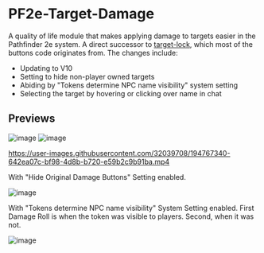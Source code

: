 # PF2e-Target-Damage

A quality of life module that makes applying damage to targets easier in the Pathfinder 2e system.
A direct successor to [target-lock](https://github.com/WillNichols726/target-lock), which most of the buttons code originates from. The changes include:
- Updating to V10
- Setting to hide non-player owned targets
- Abiding by "Tokens determine NPC name visibility" system setting
- Selecting the target by hovering or clicking over name in chat

## Previews
![image](https://user-images.githubusercontent.com/32039708/194718006-378e53f2-9ddf-4880-b80e-3b4c24638b93.png)
![image](https://user-images.githubusercontent.com/32039708/194717944-a3746492-198d-4d72-b4f3-a6fe128c9226.png)

https://user-images.githubusercontent.com/32039708/194767340-642ea07c-bf98-4d8b-b720-e59b2c9b91ba.mp4


With "Hide Original Damage Buttons" Setting enabled.

![image](https://user-images.githubusercontent.com/32039708/194721437-f6bd4d9d-c624-4d84-adde-5a7e25f51c86.png)

With "Tokens determine NPC name visibility" System Setting enabled. First Damage Roll is when the token was visible to players. Second, when it was not.

![image](https://user-images.githubusercontent.com/32039708/194767256-9bd03f10-d4e7-4601-b76e-50f39f6c5774.png)
